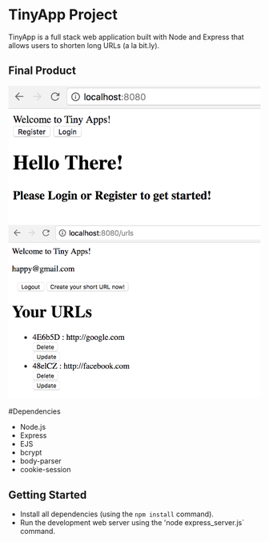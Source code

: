 # TinyApp Project

TinyApp is a full stack web application built with Node and Express that allows users to shorten long URLs (a la bit.ly).

## Final Product

!["Screenshot of greeting page"](https://github.com/Kirapan/shortURL/blob/master/docs/greeting_page.png)
!["Screenshot of URLs page"](https://github.com/Kirapan/shortURL/blob/master/docs/main_page.png)

#Dependencies

- Node.js
- Express
- EJS
- bcrypt
- body-parser
- cookie-session

## Getting Started

- Install all dependencies (using the `npm install` command).
- Run the development web server using the 'node express_server.js` command.